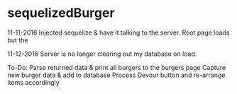 # sequelizedBurger

11-11-2016
Injected sequelize & have it talking to the server. 
Root page loads but the 

11-12-2016
Server is no longer clearing out my database on load.


To-Do:
Parse returned data & print all burgers to the burgers page
Capture new burger data & add to database
Process Devour button and re-arrange items accordingly
